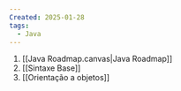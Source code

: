 ```yaml
---
Created: 2025-01-28
tags:
  - Java
---
```

1. [[Java Roadmap.canvas|Java Roadmap]]
2. [[Sintaxe Base]]
3. [[Orientação a objetos]]

